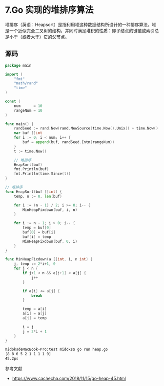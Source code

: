 # 7.Go 实现的堆排序算法

堆排序（英语：Heapsort）是指利用堆这种数据结构所设计的一种排序算法。堆是一个近似完全二叉树的结构，并同时满足堆积的性质：即子结点的键值或索引总是小于（或者大于）它的父节点。

## 源码

```go
package main

import (
    "fmt"
    "math/rand"
    "time"
)

const (
    num      = 10
    rangeNum = 10
)

func main() {
    randSeed := rand.New(rand.NewSource(time.Now().Unix() + time.Now().UnixNano()))
    var buf []int
    for i := 0; i < num; i++ {
        buf = append(buf, randSeed.Intn(rangeNum))
    }
    t := time.Now()

    // 堆排序
    HeapSort(buf)
    fmt.Println(buf)
    fmt.Println(time.Since(t))
}

// 堆排序
func HeapSort(buf []int) {
    temp, n := 0, len(buf)

    for i := (n - 1) / 2; i >= 0; i-- {
        MinHeapFixdown(buf, i, n)
    }

    for i := n - 1; i > 0; i-- {
        temp = buf[0]
        buf[0] = buf[i]
        buf[i] = temp
        MinHeapFixdown(buf, 0, i)
    }
}

func MinHeapFixdown(a []int, i, n int) {
    j, temp := 2*i+1, 0
    for j < n {
        if j+1 < n && a[j+1] < a[j] {
            j++
        }

        if a[i] <= a[j] {
            break
        }

        temp = a[i]
        a[i] = a[j]
        a[j] = temp

        i = j
        j = 2*i + 1
    }
}

```

```sh
midoksdeMacBook-Pro:test midoks$ go run heap.go
[8 8 6 5 2 1 1 1 1 0]
45.2µs

```

参考文献

- https://www.cachecha.com/2018/11/15/go-heap-45.html
